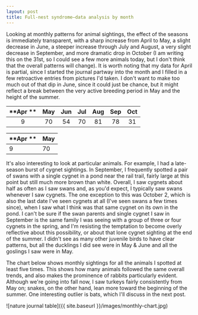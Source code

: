 ```yaml
---
layout: post
title: Full-nest syndrome—data analysis by month
---
```


Looking at monthly patterns for animal sightings, the effect of the seasons is immediately transparent, with a sharp increase from April to May, a slight decrease in June, a steeper increase through July and August, a very slight decrease in September, and more dramatic drop in October (I am writing this on the 31st, so I could see a few more animals today, but I don't think that the overall patterns will change). It is worth noting that my data for April is partial, since I started the journal partway into the month and I filled in a few retroactive entries from pictures I'd taken. I don't want to make too much out of that dip in June, since it could just be chance, but it might reflect a break between the very active breeding period in May and the height of the summer. 

| **Apr **	| **May** 	| **Jun** 	| **Jul** 	| **Aug** 	| **Sep** 	| **Oct** 	|
|:------:	|:------:	|:------:	|:------:	|:------:	|:------:	|:------:	|
|  9  	|  70 	|  54 	|  70 	|  81 	|  78 	|  31 	|


| **Apr **  | **May** |
| ------------- | ------------- |
| 9  | 70  |


It's also interesting to look at particular animals. For example, I had a late-season burst of cygnet sightings. In September, I frequently spotted a pair of swans with a single cygnet in a pond near the rail trail, fairly large at this point but still much more brown than white. Overall, I saw cygnets about half as often as I saw swans and, as you'd expect, I typically saw swans whenever I saw cygnets. The one exception to this was October 2, which is also the last date I've seen cygnets at all (I've seen swans a few times since), when I saw what I think was that same cygnet on its own in the pond. I can't be sure if the swan parents and single cygnet I saw in September is the same family I was seeing with a group of three or four cygnets in the spring, and I'm resisting the temptation to become overly reflective about this possibility, or about that lone cygnet sighting at the end of the summer. I didn't see as many other juvenile birds to have clear patterns, but all the ducklings I did see were in May & June and all the goslings I saw were in May. 

The chart below shows monthly sightings for all the animals I spotted at least five times. This shows how many animals followed the same overall trends, and also makes the prominence of rabbits particularly evident. Although we're going into fall now, I saw turkeys fairly consistently from May on; snakes, on the other hand, lean more toward the beginning of the summer. One interesting outlier is bats, which I'll discuss in the next post. 

![nature journal table]({{ site.baseurl }}/images/monthly-chart.jpg)